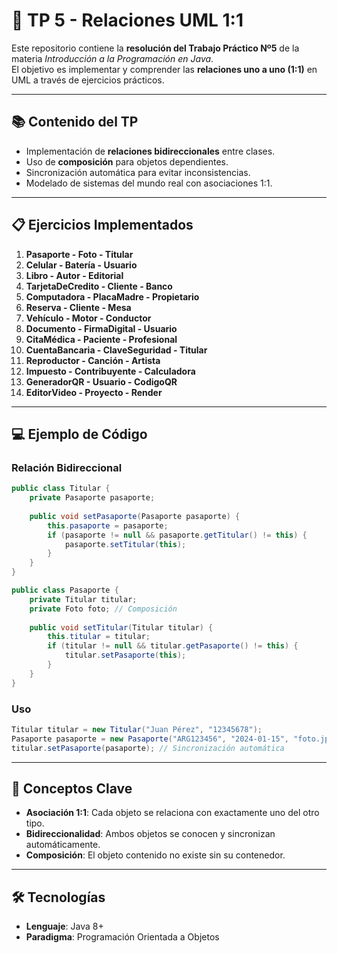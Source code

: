 # 🔗 TP 5 - Relaciones UML 1:1

Este repositorio contiene la **resolución del Trabajo Práctico Nº5** de la materia *Introducción a la Programación en Java*.  
El objetivo es implementar y comprender las **relaciones uno a uno (1:1)** en UML a través de ejercicios prácticos.

---

## 📚 Contenido del TP

- Implementación de **relaciones bidireccionales** entre clases.
- Uso de **composición** para objetos dependientes.
- Sincronización automática para evitar inconsistencias.
- Modelado de sistemas del mundo real con asociaciones 1:1.

---

## 📋 Ejercicios Implementados

1. **Pasaporte - Foto - Titular**
2. **Celular - Batería - Usuario**
3. **Libro - Autor - Editorial**
4. **TarjetaDeCredito - Cliente - Banco**
5. **Computadora - PlacaMadre - Propietario**
6. **Reserva - Cliente - Mesa**
7. **Vehículo - Motor - Conductor**
8. **Documento - FirmaDigital - Usuario**
9. **CitaMédica - Paciente - Profesional**
10. **CuentaBancaria - ClaveSeguridad - Titular**
11. **Reproductor - Canción - Artista**
12. **Impuesto - Contribuyente - Calculadora**
13. **GeneradorQR - Usuario - CodigoQR**
14. **EditorVideo - Proyecto - Render**

---

## 💻 Ejemplo de Código

### Relación Bidireccional

```java
public class Titular {
    private Pasaporte pasaporte;
    
    public void setPasaporte(Pasaporte pasaporte) {
        this.pasaporte = pasaporte;
        if (pasaporte != null && pasaporte.getTitular() != this) {
            pasaporte.setTitular(this);
        }
    }
}

public class Pasaporte {
    private Titular titular;
    private Foto foto; // Composición
    
    public void setTitular(Titular titular) {
        this.titular = titular;
        if (titular != null && titular.getPasaporte() != this) {
            titular.setPasaporte(this);
        }
    }
}
```

### Uso

```java
Titular titular = new Titular("Juan Pérez", "12345678");
Pasaporte pasaporte = new Pasaporte("ARG123456", "2024-01-15", "foto.jpg", "JPG");
titular.setPasaporte(pasaporte); // Sincronización automática
```

---

## 🎯 Conceptos Clave

- **Asociación 1:1**: Cada objeto se relaciona con exactamente uno del otro tipo.
- **Bidireccionalidad**: Ambos objetos se conocen y sincronizan automáticamente.
- **Composición**: El objeto contenido no existe sin su contenedor.

---

## 🛠️ Tecnologías

- **Lenguaje**: Java 8+
- **Paradigma**: Programación Orientada a Objetos
